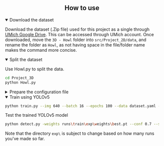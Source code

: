 ## <div align="center">How to use</div>

<details open>
<summary>Download the dataset</summary>

Download the dataset (.Zip file) used for this project as a single through [UMich Google Drive](https://drive.google.com/file/d/17VLmkYnNJ6AFLT9TUk-1HGiqZgtp4-t2/view?usp=share).
This can be accessed through UMich account.
Once downloaded, move the `3D - Howl` folder into `src/Project_2D/data`, and rename the folder as `Howl`, as not having space in the file/folder name makes the command more concise.

</details>

<details open>
<summary>Split the dataset</summary>

Use Howl.py to split the data.
```bash
cd Project_3D
python Howl.py
```
</details>

<details close>

<summary>Prepare the configuration file</summary>

The configuration file is prepared as `dataset.yaml`, but make sure to edit this when you are changing the dataset or file directory.

</details>

<details open>

<summary>Train using YOLOv5</summary>

```bash
python train.py --img 640 --batch 16 --epochs 100 --data dataset.yaml --weights yolov5s.pt
```

</details>

<summary>Test the trained YOLOv5 model</summary>

```bash
python detect.py -weights runs\train\exp\weights\best.pt --conf 0.7 --source \path\to\video
```

Note that the directory `exp\` is subject to change based on how many runs you've made so far.

</details>
